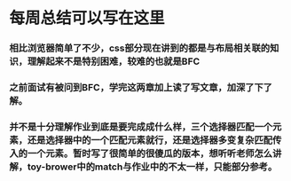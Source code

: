 # 每周总结可以写在这里

### 相比浏览器简单了不少，css部分现在讲到的都是与布局相关联的知识，理解起来不是特别困难，较难的也就是BFC
### 之前面试有被问到BFC，学完这两章加上读了写文章，加深了下了解。
### 并不是十分理解作业到底是要完成成什么样，三个选择器匹配一个元素，还是选择器中的一个匹配元素就行，还是选择器多变复杂匹配传入的一个元素。暂时写了很简单的很傻瓜的版本，想听听老师怎么讲解，toy-brower中的match与作业中的不太一样，只能部分参考。